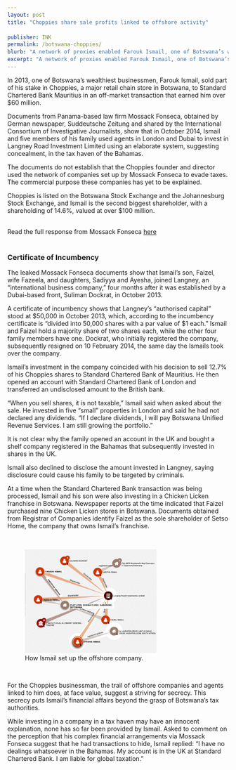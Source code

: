 ```yaml
---
layout: post
title: "Choppies share sale profits linked to offshore activity"

publisher: INK
permalink: /botswana-choppies/
blurb: "A network of proxies enabled Farouk Ismail, one of Botswana’s wealthiest people and a major shareholder of the Choppies retail chain, to set up a holding company in the Bahamas, write Joel Konopo and Ntibinyane Ntibinyane."
excerpt: "A network of proxies enabled Farouk Ismail, one of Botswana’s wealthiest people and a major shareholder of the Choppies retail chain, to set up a holding company in the Bahamas, write Joel Konopo and Ntibinyane Ntibinyane."
---
```


In 2013, one of Botswana’s wealthiest businessmen, Farouk Ismail, sold part of his stake in Choppies, a major retail chain store in Botswana, to Standard Chartered Bank Mauritius in an off-market transaction that earned him over $60 million.

Documents from Panama-based law firm Mossack Fonseca, obtained by German newspaper, Suddeutsche Zeitung and shared by the International Consortium of Investigative Journalists, show that in October 2014, Ismail and five members of his family used agents in London and Dubai to invest in Langney Road Investment Limited using an elaborate system, suggesting concealment, in the tax haven of the Bahamas. 

The documents do not establish that the Choppies founder and director used the network of companies set up by Mossack Fonseca to evade taxes. The commercial purpose these companies has yet to be explained.

Choppies is listed on the Botswana Stock Exchange and the Johannesburg Stock Exchange, and Ismail is the second biggest shareholder, with a shareholding of 14.6%, valued at over $100 million.


<br/>
<div class="panel panel-default">
  <div class="panel-heading">
  Read the full response from Mossack Fonseca <a href="https://sourceafrica.net/documents/24692-ANCIR-L-PanamaPapers-L-Mossack-Fonseca-Responds.html" target="_blank">here</a>
  </div>
</div>
<br/>

### Certificate of Incumbency

The leaked Mossack Fonseca documents show that Ismail’s son, Faizel, wife Fazeela, and daughters, Sadiyya and Ayesha, joined Langney, an “international business company,” four months after it was established by a Dubai-based front, Suliman Dockrat, in October 2013.

A certificate of incumbency shows that Langney’s “authorised capital” stood at $50,000 in October 2013, which, according to the incumbency certificate is “divided into 50,000 shares with a par value of $1 each.” Ismail and Faizel hold a majority share of two shares each, while the other four family members have one. Dockrat, who initially registered the company, subsequently resigned on 10 February 2014, the same day the Ismails took over the company.

Ismail’s investment in the company coincided with his decision to sell 12.7% of his Choppies shares to Standard Chartered Bank of Mauritius. He then opened an account with Standard Chartered Bank of London and transferred an undisclosed amount to the British bank.

“When you sell shares, it is not taxable,” Ismail said when asked about the sale. He invested in five “small” properties in London and said he had not declared any dividends. “If I declare dividends, I will pay Botswana Unified Revenue Services. I am still growing the portfolio.” 

It is not clear why the family opened an account in the UK and bought a shelf company registered in the Bahamas that subsequently invested in shares in the UK.

Ismail also declined to disclose the amount invested in Langney, saying disclosure could cause his family to be targeted by criminals.

At a time when the Standard Chartered Bank transaction was being processed, Ismail and his son were also investing in a Chicken Licken franchise in Botswana. Newspaper reports at the time indicated that Faizel purchased nine Chicken Licken stores in Botswana. Documents obtained from Registrar of Companies identify Faizel as the sole shareholder of Setso Home, the company that owns Ismail’s franchise.

<br>
<figure>
  <img src="/img/botswana-choppies.png" alt="Botswana-choppies">
  <figcaption>How Ismail set up the offshore company.</figcaption>
</figure>
<br>

For the Choppies businessman, the trail of offshore companies and agents linked to him does, at face value, suggest a striving for secrecy. This secrecy puts Ismail’s financial affairs beyond the grasp of Botswana’s tax authorities. 

While investing in a company in a tax haven may have an innocent explanation, none has so far been provided by Ismail. Asked to comment on the perception that his complex financial arrangements via Mossack Fonseca suggest that he had transactions to hide, Ismail replied: “I have no dealings whatsoever in the Bahamas. My account is in the UK at Standard Chartered Bank. I am liable for global taxation.”

